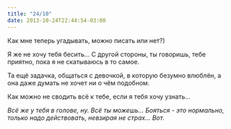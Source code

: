 ```yaml
---
title: "24/10"
date: 2013-10-24T22:44:54-03:00
---
```

Как мне теперь угадывать, можно писать или нет?)

Я же не хочу тебя бесить... С другой стороны, ты говоришь, тебе приятно, пока я не скатываюсь в то самое.

Та ещё задачка, общаться с девочкой, в которую безумно влюблён, а она даже думать не хочет ни о чём подобном.

Как можно не сводить всё к тебе, если я тебя хочу узнать...

*Всё же у тебя в голове, ну. Всё ты можешь... Бояться - это нормально, только надо действовать, невзирая не страх... Вот.*
